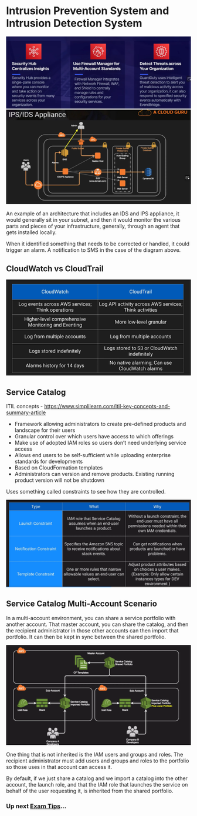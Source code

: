 # Intrusion Prevention System and Intrusion Detection System

![IPS](../../assets/aws-security-ips-intro.png)
![IPS](../../assets/aws-security-ips-arch.png)

An example of an architecture that includes an IDS and IPS appliance, it would generally sit in your subnet, and then it would monitor the various parts and pieces of your infrastructure, generally, through an agent that gets installed locally. 

When it identified something that needs to be corrected or handled, it could trigger an alarm. A notification to SMS in the case of the diagram above.

## CloudWatch vs CloudTrail

![IPS](../../assets/aws-security-ips-cloudwatch-vs-cloudtrail.png)

## Service Catalog

ITIL concepts - https://www.simplilearn.com/itil-key-concepts-and-summary-article

- Framework allowing administrators to create pre-defined products and landscape for their users
- Granular control over which users have access to which offerings
- Make use of adopted IAM roles so users don’t need underlying service access
- Allows end users to be self-sufficient while uploading enterprise standards for developments
- Based on CloudFormation templates
- Administrators can version and remove products. Existing running product version will not be shutdown

Uses something called constraints to see how they are controlled.

![IPS](../../assets/aws-security-service-catalog.png)

## Service Catalog Multi-Account Scenario

In a multi-account environment, you can share a service portfolio with another account. That master account, you can share the catalog, and then the recipient administrator in those other accounts can then import that  portfolio. It can then be kept in sync between the shared portfolio.

![IPS](../../assets/aws-security-service-catalog-multi.png)

One thing that is not inherited is the IAM users and groups and roles. The recipient administrator must add users and groups and roles to the portfolio so those uses in that account can access it.

By default, if we just share a catalog and we import a catalog into the other account, the launch role, and that the IAM role that launches the service on behalf of the user requesting it, is inherited from the shared portfolio.

### Up next [Exam Tips](../security-pro-tips/README.md)...
